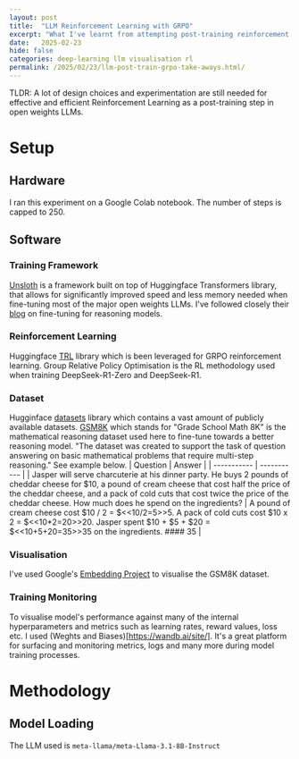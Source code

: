 ```yaml
---
layout: post
title:  "LLM Reinforcement Learning with GRPO"
excerpt: "What I've learnt from attempting post-training reinforcement learning on open weights LLM."
date:   2025-02-23
hide: false
categories: deep-learning llm visualisation rl
permalink: /2025/02/23/llm-post-train-grpo-take-aways.html/
---
```


TLDR: A lot of design choices and experimentation are still needed for effective and efficient Reinforcement Learning as a post-training step in open weights LLMs.

# Setup 

## Hardware
I ran this experiment on a Google Colab notebook. The number of steps is capped to 250.

## Software
### Training Framework
[Unsloth](https://unsloth.ai/) is a framework built on top of Huggingface Transformers library, that allows for significantly improved speed and less memory needed when fine-tuning most of the major open weights LLMs. I've followed closely their [blog](https://unsloth.ai/blog/r1-reasoning) on fine-tuning for reasoning models.

### Reinforcement Learning
Huggingface [TRL](https://huggingface.co/docs/trl/en/index) library which is been leveraged for GRPO reinforcement learning. Group Relative Policy Optimisation is the RL methodology used when training DeepSeek-R1-Zero and DeepSeek-R1.

### Dataset
Hugginface [datasets](https://huggingface.co/docs/datasets/en/index) library which contains a vast amount of publicly available datasets. [GSM8K](https://huggingface.co/datasets/openai/gsm8k) which stands for "Grade School Math 8K" is the mathematical reasoning dataset used here to fine-tune towards a better reasoning model. "The dataset was created to support the task of question answering on basic mathematical problems that require multi-step reasoning." See example below.
| Question | Answer |
| ----------- | ----------- |
| Jasper will serve charcuterie at his dinner party. He buys 2 pounds of cheddar cheese for $10, a pound of cream cheese that cost half the price of the cheddar cheese, and a pack of cold cuts that cost twice the price of the cheddar cheese. How much does he spend on the ingredients? | A pound of cream cheese cost $10 / 2 = $<<10/2=5>>5. A pack of cold cuts cost $10 x 2 = $<<10*2=20>>20. Jasper spent $10 + $5 + $20 = $<<10+5+20=35>>35 on the ingredients. #### 35 |

### Visualisation
I've used Google's [Embedding Project](https://projector.tensorflow.org/) to visualise the GSM8K dataset.

### Training Monitoring
To visualise model's performance against many of the internal hyperparameters and metrics such as learning rates, reward values, loss etc. I used (Weghts and Biases)[https://wandb.ai/site/]. It's a great platform for surfacing and monitoring metrics, logs and many more during model training processes.

# Methodology
## Model Loading
The LLM used is `meta-llama/meta-Llama-3.1-8B-Instruct`
